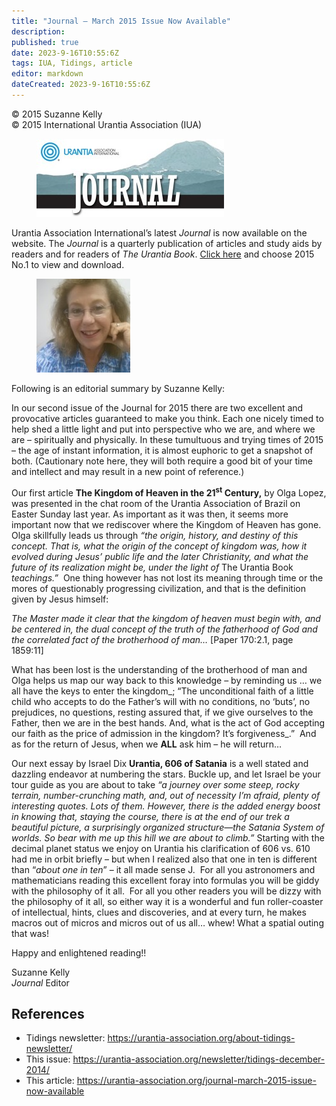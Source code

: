 ```yaml
---
title: "Journal – March 2015 Issue Now Available"
description: 
published: true
date: 2023-9-16T10:55:6Z
tags: IUA, Tidings, article
editor: markdown
dateCreated: 2023-9-16T10:55:6Z
---
```


<p class="v-card v-sheet theme--light gray lighten-3 px-2">© 2015 Suzanne Kelly<br>© 2015 International Urantia Association (IUA)</p>

<figure id="Figure_1" class="image urantiapedia">
<img src="../../../image/article/IUA_Tidings/UAI-Journal-online-newsletter-header-copy-300x125.jpg">
</figure>

Urantia Association International’s latest _Journal_ is now available on the website. The _Journal_ is a quarterly publication of articles and study aids by readers and for readers of _The Urantia Book_. [Click here](http://urantia-association.org/publications/uai-journal/journal-archives/) and choose 2015 No.1 to view and download.

<figure id="Figure_2" class="image urantiapedia image-style-align-left">
<img src="../../../image/article/IUA_Tidings/Suzanne-Kelly-150x150.jpg">
</figure>

Following is an editorial summary by Suzanne Kelly: 

In our second issue of the Journal for 2015 there are two excellent and provocative articles guaranteed to make you think. Each one nicely timed to help shed a little light and put into perspective who we are, and where we are – spiritually and physically. In these tumultuous and trying times of 2015 – the age of instant information, it is almost euphoric to get a snapshot of both. (Cautionary note here, they will both require a good bit of your time and intellect and may result in a new point of reference.)

Our first article **The Kingdom of Heaven in the 21<sup>st</sup> Century,** by Olga Lopez, was presented in the chat room of the Urantia Association of Brazil on Easter Sunday last year. As important as it was then, it seems more important now that we rediscover where the Kingdom of Heaven has gone. Olga skillfully leads us through _“the origin, history, and destiny of this concept. That is, what the origin of the concept of kingdom was, how it evolved during Jesus’ public life and the later Christianity, and what the future of its realization might be, under the light of_ The Urantia Book _teachings.”_  One thing however has not lost its meaning through time or the mores of questionably progressing civilization, and that is the definition given by Jesus himself:

_The Master made it clear that the kingdom of heaven must begin with, and be centered in, the dual concept of the truth of the fatherhood of God and the correlated fact of the brotherhood of man…_ \[Paper 170:2.1, page 1859:11\]

What has been lost is the understanding of the brotherhood of man and Olga helps us map our way back to this knowledge – by reminding us … we all have the keys to enter the kingdom_; “The unconditional faith of a little child who accepts to do the Father’s will with no conditions, no ‘buts’, no prejudices, no questions, resting assured that, if we give ourselves to the Father, then we are in the best hands. And, what is the act of God accepting our faith as the price of admission in the kingdom? It’s forgiveness_.”  And as for the return of Jesus, when we **ALL** ask him – he will return…

Our next essay by Israel Dix **Urantia, 606 of Satania** is a well stated and dazzling endeavor at numbering the stars. Buckle up, and let Israel be your tour guide as you are about to take _“a journey over some steep, rocky terrain, number-crunching math, and, out of necessity I’m afraid, plenty of interesting quotes. Lots of them. However, there is the added energy boost in knowing that, staying the course, there is at the end of our trek a beautiful picture, a surprisingly organized structure—the Satania System of worlds. So bear with me up this hill we are about to climb.”_ Starting with the decimal planet status we enjoy on Urantia his clarification of 606 vs. 610 had me in orbit briefly – but when I realized also that one in ten is different than “_about one in ten_” – it all made sense J.  For all you astronomers and mathematicians reading this excellent foray into formulas you will be giddy with the philosophy of it all.  For all you other readers you will be dizzy with the philosophy of it all, so either way it is a wonderful and fun roller-coaster of intellectual, hints, clues and discoveries, and at every turn, he makes macros out of micros and micros out of us all… whew! What a spatial outing that was!

Happy and enlightened reading!!

Suzanne Kelly  
_Journal_ Editor

## References

- Tidings newsletter: https://urantia-association.org/about-tidings-newsletter/
- This issue: https://urantia-association.org/newsletter/tidings-december-2014/
- This article: https://urantia-association.org/journal-march-2015-issue-now-available